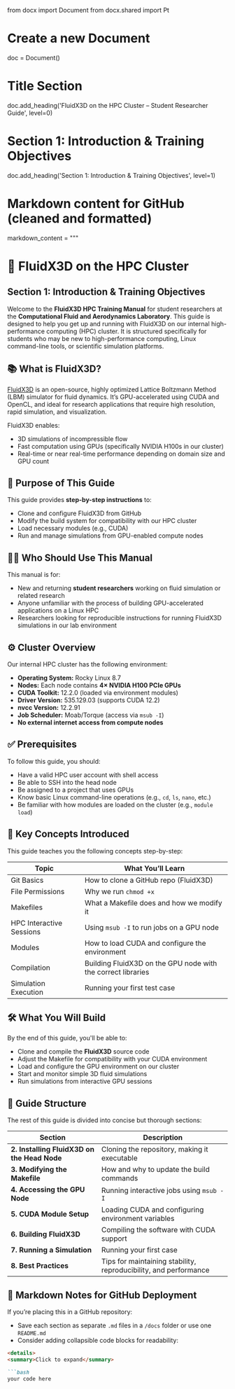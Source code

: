 from docx import Document
from docx.shared import Pt

# Create a new Document
doc = Document()

# Title Section
doc.add_heading('FluidX3D on the HPC Cluster – Student Researcher Guide', level=0)

# Section 1: Introduction & Training Objectives
doc.add_heading('Section 1: Introduction & Training Objectives', level=1)

# Markdown content for GitHub (cleaned and formatted)
markdown_content = """
# 🚀 FluidX3D on the HPC Cluster  
## Section 1: Introduction & Training Objectives

Welcome to the **FluidX3D HPC Training Manual** for student researchers at the **Computational Fluid and Aerodynamics Laboratory**. This guide is designed to help you get up and running with FluidX3D on our internal high-performance computing (HPC) cluster. It is structured specifically for students who may be new to high-performance computing, Linux command-line tools, or scientific simulation platforms.

## 📚 What is FluidX3D?

[FluidX3D](https://github.com/ProjectPhysX/FluidX3D) is an open-source, highly optimized Lattice Boltzmann Method (LBM) simulator for fluid dynamics. It’s GPU-accelerated using CUDA and OpenCL, and ideal for research applications that require high resolution, rapid simulation, and visualization.

FluidX3D enables:

- 3D simulations of incompressible flow
- Fast computation using GPUs (specifically NVIDIA H100s in our cluster)
- Real-time or near real-time performance depending on domain size and GPU count

## 🎯 Purpose of This Guide

This guide provides **step-by-step instructions** to:

- Clone and configure FluidX3D from GitHub
- Modify the build system for compatibility with our HPC cluster
- Load necessary modules (e.g., CUDA)
- Run and manage simulations from GPU-enabled compute nodes

## 🧑‍🔬 Who Should Use This Manual

This manual is for:

- New and returning **student researchers** working on fluid simulation or related research
- Anyone unfamiliar with the process of building GPU-accelerated applications on a Linux HPC
- Researchers looking for reproducible instructions for running FluidX3D simulations in our lab environment

## ⚙️ Cluster Overview

Our internal HPC cluster has the following environment:

- **Operating System:** Rocky Linux 8.7  
- **Nodes:** Each node contains **4× NVIDIA H100 PCIe GPUs**  
- **CUDA Toolkit:** 12.2.0 (loaded via environment modules)  
- **Driver Version:** 535.129.03 (supports CUDA 12.2)  
- **nvcc Version:** 12.2.91  
- **Job Scheduler:** Moab/Torque (access via `msub -I`)  
- **No external internet access from compute nodes**  

## ✅ Prerequisites

To follow this guide, you should:

- Have a valid HPC user account with shell access
- Be able to SSH into the head node
- Be assigned to a project that uses GPUs
- Know basic Linux command-line operations (e.g., `cd`, `ls`, `nano`, etc.)
- Be familiar with how modules are loaded on the cluster (e.g., `module load`)

## 🧱 Key Concepts Introduced

This guide teaches you the following concepts step-by-step:

| Topic | What You’ll Learn |
|-------|--------------------|
| Git Basics | How to clone a GitHub repo (FluidX3D) |
| File Permissions | Why we run `chmod +x` |
| Makefiles | What a Makefile does and how we modify it |
| HPC Interactive Sessions | Using `msub -I` to run jobs on a GPU node |
| Modules | How to load CUDA and configure the environment |
| Compilation | Building FluidX3D on the GPU node with the correct libraries |
| Simulation Execution | Running your first test case |

## 🛠️ What You Will Build

By the end of this guide, you'll be able to:

- Clone and compile the **FluidX3D** source code
- Adjust the Makefile for compatibility with your CUDA environment
- Load and configure the GPU environment on our cluster
- Start and monitor simple 3D fluid simulations
- Run simulations from interactive GPU sessions

## 📝 Guide Structure

The rest of this guide is divided into concise but thorough sections:

| Section | Description |
|---------|-------------|
| **2. Installing FluidX3D on the Head Node** | Cloning the repository, making it executable |
| **3. Modifying the Makefile** | How and why to update the build commands |
| **4. Accessing the GPU Node** | Running interactive jobs using `msub -I` |
| **5. CUDA Module Setup** | Loading CUDA and configuring environment variables |
| **6. Building FluidX3D** | Compiling the software with CUDA support |
| **7. Running a Simulation** | Running your first case |
| **8. Best Practices** | Tips for maintaining stability, reproducibility, and performance |

## 📎 Markdown Notes for GitHub Deployment

If you’re placing this in a GitHub repository:

- Save each section as separate `.md` files in a `/docs` folder or use one `README.md`  
- Consider adding collapsible code blocks for readability:  

```md
<details>
<summary>Click to expand</summary>

```bash
your code here

